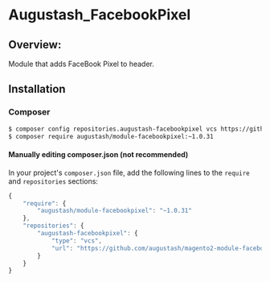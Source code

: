 # Augustash_FacebookPixel

## Overview:

Module that adds FaceBook Pixel to header.

## Installation

### Composer

```bash
$ composer config repositories.augustash-facebookpixel vcs https://github.com/augustash/magento2-module-facebookpixel.git
$ composer require augustash/module-facebookpixel:~1.0.31
```


#### Manually editing composer.json (not recommended)

In your project's `composer.json` file, add the following lines to the `require` and `repositories` sections:

```js
{
    "require": {
        "augustash/module-facebookpixel": "~1.0.31"
    },
    "repositories": {
        "augustash-facebookpixel": {
            "type": "vcs",
            "url": "https://github.com/augustash/magento2-module-facebookpixel.git"
        }
    }
}
```
